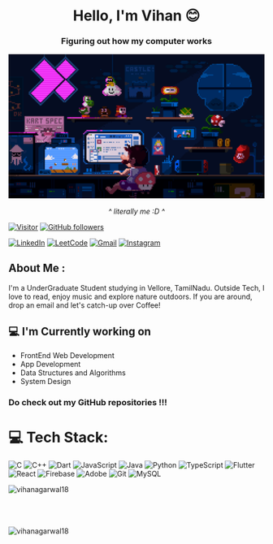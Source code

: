 
<h1 align="center">Hello, I'm Vihan 😊</h1>
<h3 align="center">Figuring out how my computer works</h3>

![Header](./banner1.webp)<center><i>^ literally me :D ^</i></center>

[![Visitor](https://visitor-badge.laobi.icu/badge?page_id=vihanagarwal18.vihanagarwal18)](https://github.com/vihanagarwal18) [![GitHub followers](https://img.shields.io/github/followers/vihanagarwal18.svg?style=social&label=Follow)](https://github.com/vihanagarwal18?tab=followers)


[![LinkedIn](https://img.shields.io/badge/linkedin-%230077B5.svg?style=for-the-badge&logo=linkedin&logoColor=white)](https://www.linkedin.com/in/vihan-agarwal-058513237/)
[![LeetCode](https://img.shields.io/badge/LeetCode-000000?style=for-the-badge&logo=LeetCode&logoColor=#d16c06)](https://leetcode.com/u/vihanagarwal/)
[![Gmail](https://img.shields.io/badge/Gmail-D14836?style=for-the-badge&logo=gmail&logoColor=white)](mailto:vihanagarwal2003@gmail.com)
[![Instagram](https://img.shields.io/badge/Instagram-%23E4405F.svg?style=for-the-badge&logo=Instagram&logoColor=white)](https://www.instagram.com/_vihanagarwal_/)
<h2> About Me :</h2>

I'm a UnderGraduate Student studying in Vellore, TamilNadu. Outside Tech, I love to read, enjoy music and explore nature outdoors. If you are around, drop an email and let's catch-up over Coffee!

<h2>💻 I'm Currently working on</h2>

- FrontEnd Web Development
- App Development
- Data Structures and Algorithms  
- System Design
  <br/>

### Do check out my GitHub repositories !!!

# 💻 Tech Stack:

![C](https://img.shields.io/badge/c-%2300599C.svg?style=for-the-badge&logo=c&logoColor=white) ![C++](https://img.shields.io/badge/c++-%2300599C.svg?style=for-the-badge&logo=c%2B%2B&logoColor=white) ![Dart](https://img.shields.io/badge/dart-%230175C2.svg?style=for-the-badge&logo=dart&logoColor=white) ![JavaScript](https://img.shields.io/badge/javascript-%23323330.svg?style=for-the-badge&logo=javascript&logoColor=%23F7DF1E) ![Java](https://img.shields.io/badge/java-%23ED8B00.svg?style=for-the-badge&logo=openjdk&logoColor=white) ![Python](https://img.shields.io/badge/python-3670A0?style=for-the-badge&logo=python&logoColor=ffdd54) ![TypeScript](https://img.shields.io/badge/typescript-%23007ACC.svg?style=for-the-badge&logo=typescript&logoColor=white) ![Flutter](https://img.shields.io/badge/Flutter-%2302569B.svg?style=for-the-badge&logo=Flutter&logoColor=white) ![React](https://img.shields.io/badge/react-%2320232a.svg?style=for-the-badge&logo=react&logoColor=%2361DAFB) ![Firebase](https://img.shields.io/badge/firebase-a08021?style=for-the-badge&logo=firebase&logoColor=ffcd34) ![Adobe](https://img.shields.io/badge/adobe-%23FF0000.svg?style=for-the-badge&logo=adobe&logoColor=white) ![Git](https://img.shields.io/badge/git-%23F05033.svg?style=for-the-badge&logo=git&logoColor=white) ![MySQL](https://img.shields.io/badge/mysql-4479A1.svg?style=for-the-badge&logo=mysql&logoColor=white)



<p>&nbsp;<img align="left" src="https://github-readme-stats.vercel.app/api?username=vihanagarwal18&show_icons=true&locale=en&theme=dark" alt="vihanagarwal18" /><br><br><br>
<br>
</p>
<!--  -->
<p><img align="left" src="https://github-readme-streak-stats.herokuapp.com/?user=vihanagarwal18&theme=dark" alt="vihanagarwal18" /></p>




